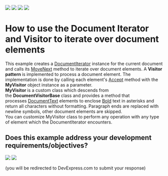 <!-- default badges list -->
![](https://img.shields.io/endpoint?url=https://codecentral.devexpress.com/api/v1/VersionRange/150736163/18.1.6%2B)
[![](https://img.shields.io/badge/Open_in_DevExpress_Support_Center-FF7200?style=flat-square&logo=DevExpress&logoColor=white)](https://supportcenter.devexpress.com/ticket/details/T830510)
[![](https://img.shields.io/badge/📖_How_to_use_DevExpress_Examples-e9f6fc?style=flat-square)](https://docs.devexpress.com/GeneralInformation/403183)
[![](https://img.shields.io/badge/💬_Leave_Feedback-feecdd?style=flat-square)](#does-this-example-address-your-development-requirementsobjectives)
<!-- default badges end -->
# How to use the Document Iterator and Visitor to iterate over document elements

This example creates a <a href="http://help.devexpress.com/#CoreLibraries/clsDevExpressXtraRichEditAPINativeDocumentIteratortopic">DocumentIterator</a> instance for the current document and calls its <a href="http://help.devexpress.com/#CoreLibraries/DevExpressXtraRichEditAPINativeDocumentIterator_MoveNexttopic">MoveNext</a> method to iterate over document elements. A <strong>Visitor pattern </strong>is implemented to process a document element. The implementation is done by calling each element's <a href="http://help.devexpress.com/#CoreLibraries/DevExpressXtraRichEditAPINativeIDocumentElement_Accepttopic">Accept</a> method with the <strong>MyVisitor</strong> object instance as a parameter. <strong><br>MyVisitor </strong>is a custom class which descends from the <strong>DocumentVisitorBase </strong>class and provides a method that processes <a href="http://help.devexpress.com/#CoreLibraries/clsDevExpressXtraRichEditAPINativeDocumentTexttopic">DocumentText</a> elements to enclose <a href="http://help.devexpress.com/#CoreLibraries/DevExpressXtraRichEditAPINativeCharacterPropertiesBase_Boldtopic">Bold</a> text in asterisks and return all characters without formatting. Paragraph ends are replaced with newline symbols, other document elements are skipped.<br>You can customize MyVisitor class to perform any operation with any type of element which the DocumentIterator encounters.
<!-- feedback -->
## Does this example address your development requirements/objectives?

[<img src="https://www.devexpress.com/support/examples/i/yes-button.svg"/>](https://www.devexpress.com/support/examples/survey.xml?utm_source=github&utm_campaign=wpf-richedit-use-document-iterator-and-visitor&~~~was_helpful=yes) [<img src="https://www.devexpress.com/support/examples/i/no-button.svg"/>](https://www.devexpress.com/support/examples/survey.xml?utm_source=github&utm_campaign=wpf-richedit-use-document-iterator-and-visitor&~~~was_helpful=no)

(you will be redirected to DevExpress.com to submit your response)
<!-- feedback end -->
